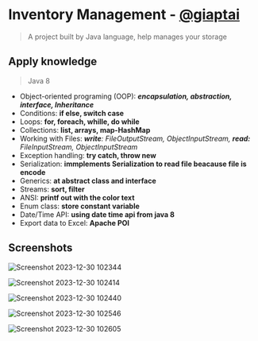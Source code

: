 # Inventory Management - [@giaptai](https://www.github.com/giaptai)
> A project built by Java language, help manages your storage


## Apply knowledge
> Java 8
- Object-oriented programing (OOP): ***encapsulation, abstraction, interface, Inheritance***
- Conditions: **if else, switch case**
- Loops: **for, foreach, whille, do while**
- Collections: **list, arrays, map-HashMap**
- Working with Files: ***write**: FileOutputStream, ObjectInputStream, **read:** FileInputStream, ObjectInputStream*
- Exception handling: **try catch, throw new**
- Serialization: **immplements Serialization to read file beacause file is encode**
- Generics: **at abstract class and interface**
- Streams: **sort, filter**
- ANSI: **printf out with the color text**
- Enum class: **store constant variable**
- Date/Time API: **using date time api from java 8**
- Export data to Excel: **Apache POI**
## Screenshots
![Screenshot 2023-12-30 102344](https://github.com/giaptai/java-core-inventory-management/assets/102518847/7985b6a6-449c-4b90-9a28-4de586d69c1c)

![Screenshot 2023-12-30 102414](https://github.com/giaptai/java-core-inventory-management/assets/102518847/2592f9ba-690f-4360-a1b0-d1f3024a47d4)

![Screenshot 2023-12-30 102440](https://github.com/giaptai/java-core-inventory-management/assets/102518847/933e5a56-c726-4b29-8a04-edd686be2bfe)

![Screenshot 2023-12-30 102546](https://github.com/giaptai/java-core-inventory-management/assets/102518847/8017d6fc-1cbc-4a98-9c9b-3c73844a6f4c)

![Screenshot 2023-12-30 102605](https://github.com/giaptai/java-core-inventory-management/assets/102518847/dfc0116d-0bc3-459e-b303-bbedd58d94a4)





  
